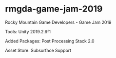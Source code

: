# rmgda-game-jam-2019
Rocky Mountain Game Developers - Game Jam 2019


Tools: 
  Unity 2019.2.6f1

Added Packages: 
  Post Processing Stack 2.0

Asset Store: 
  Subsurface Support
